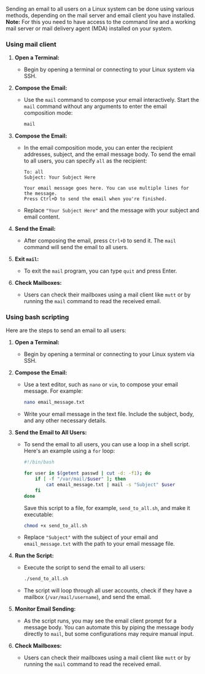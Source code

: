 Sending an email to all users on a Linux system can be done using various methods, depending on the mail server and email client you have installed. 
**Note:** For this you need to have access to the command line and a working mail server or mail delivery agent (MDA) installed on your system.
### Using mail client

1. **Open a Terminal:**
   - Begin by opening a terminal or connecting to your Linux system via SSH.

2. **Compose the Email:**
   - Use the `mail` command to compose your email interactively. Start the `mail` command without any arguments to enter the email composition mode:

     ```bash
     mail
     ```

3. **Compose the Email:**
   - In the email composition mode, you can enter the recipient addresses, subject, and the email message body. To send the email to all users, you can specify `all` as the recipient:

     ```
     To: all
     Subject: Your Subject Here

     Your email message goes here. You can use multiple lines for the message.
     Press Ctrl+D to send the email when you're finished.
     ```

   - Replace `"Your Subject Here"` and the message with your subject and email content.

4. **Send the Email:**
   - After composing the email, press `Ctrl+D` to send it. The `mail` command will send the email to all users.

5. **Exit `mail`:**
   - To exit the `mail` program, you can type `quit` and press Enter.

6. **Check Mailboxes:**
   - Users can check their mailboxes using a mail client like `mutt` or by running the `mail` command to read the received email.


### Using bash scripting

Here are the steps to send an email to all users:

1. **Open a Terminal:**
   - Begin by opening a terminal or connecting to your Linux system via SSH.

2. **Compose the Email:**
   - Use a text editor, such as `nano` or `vim`, to compose your email message. For example:

     ```bash
     nano email_message.txt
     ```

   - Write your email message in the text file. Include the subject, body, and any other necessary details.

3. **Send the Email to All Users:**
   - To send the email to all users, you can use a loop in a shell script. Here's an example using a `for` loop:

     ```bash
     #!/bin/bash

     for user in $(getent passwd | cut -d: -f1); do
         if [ -f "/var/mail/$user" ]; then
             cat email_message.txt | mail -s "Subject" $user
         fi
     done
     ```

     Save this script to a file, for example, `send_to_all.sh`, and make it executable:

     ```bash
     chmod +x send_to_all.sh
     ```

   - Replace `"Subject"` with the subject of your email and `email_message.txt` with the path to your email message file.

4. **Run the Script:**
   - Execute the script to send the email to all users:

     ```bash
     ./send_to_all.sh
     ```

   - The script will loop through all user accounts, check if they have a mailbox (`/var/mail/username`), and send the email.

5. **Monitor Email Sending:**
   - As the script runs, you may see the email client prompt for a message body. You can automate this by piping the message body directly to `mail`, but some configurations may require manual input.

6. **Check Mailboxes:**
   - Users can check their mailboxes using a mail client like `mutt` or by running the `mail` command to read the received email.
